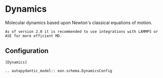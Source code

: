 # Dynamics

Molecular dynamics based upon Newton's classical equations of motion.

```{note}
As of version 2.0 it is recommended to use integrations with LAMMPS or ASE for more efficient MD.
```

## Configuration

```{code-block} ini
[Dynamics]
```

```{eval-rst}
.. autopydantic_model:: eon.schema.DynamicsConfig
```
